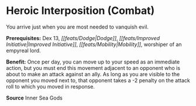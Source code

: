 ﻿---
cssclass: [feats]

---
# Heroic Interposition (Combat)

You arrive just when you are most needed to vanquish evil.

**Prerequisites:** Dex 13, _[[feats/Dodge|Dodge]]_, _[[feats/Improved Initiative|Improved Initiative]]_, _[[feats/Mobility|Mobility]]_, worshiper of an empyreal lord.

**Benefit:** Once per day, you can move up to your speed as an immediate action, but you must end this movement adjacent to an opponent who is about to make an attack against an ally. As long as you are visible to the opponent you moved next to, that opponent takes a -2 penalty on the attack roll to which you moved in response.

**Source** Inner Sea Gods